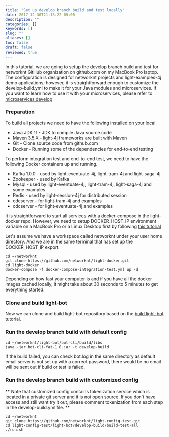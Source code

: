 ```yaml
---
title: "Set up develop branch build and test locally"
date: 2017-12-30T21:13:22-05:00
description: ""
categories: []
keywords: []
slug: ""
aliases: []
toc: false
draft: false
reviewed: true
---
```


In this tutorial, we are going to setup the develop branch build and test for networknt GitHub organization on github.com on my MacBook Pro laptop. The configuration is designed for networknt projects and light-examples-4j demo applications; however, it is straightforward enough to customize the develop-build.yml to make it for your Java modules and microservices. If you want to learn how to use it with your microservices, please refer to [microservices develop][]


### Preparation

To build all projects we need to have the following installed on your local.

* Java JDK 11 - JDK to compile Java source code
* Maven 3.5.X - light-4j frameworks are built with Maven
* Git - Clone source code from github.com
* Docker - Running some of the dependencies for end-to-end testing

To perform integration test and end-to-end test, we need to have the following Docker containers up and running. 

* Kafka 1.0.0 - used by light-eventuate-4j, light-tram-4j and light-saga-4j
* Zookeeper - used by Kafka
* Mysql - used by light-eventuate-4j, light-tram-4j, light-saga-4j and some examples
* Redis - used by light-session-4j for distributed session
* cdcserver - for light-tram-4j and examples
* cdcserver - for light-eventuate-4j and examples


It is straightforward to start all services with a docker-compose in the light-docker repo. However, we need to setup DOCKER_HOST_IP environment variable on a MacBook Pro or a Linux Desktop first by following [this tutorial][]

Let's assume we have a workspace called networknt under your user home directory. And we are in the same terminal that has set up the DOCKER_HOST_IP export.

```
cd ~/networknt
git clone https://github.com/networknt/light-docker.git
cd light-docker
docker-compose -f docker-compose-integration-test.yml up -d
```

Depending on how fast your computer is and if you have all the docker images cached locally, it might take about 30 seconds to 5 minutes to get everything started. 

### Clone and build light-bot

Now we can clone and build light-bot repository based on the [build light-bot] tutorial. 

### Run the develop branch build with default config

```
cd ~/networknt/light-bot/bot-cli/build/libs
java -jar bot-cli-fat-1.0.jar -t develop-build

```

If the build failed, you can check bot.log in the same directory as default email server is not set up with a correct password, there would be no email will be sent out if build or test is failed.

### Run the develop branch build with customized config

** Note that customized config contains tokenization service which is located in a private git server and it is not open source. If you don't have access and still want try it out, please comment tokenization from each step in the develop-build.yml file. **

```
cd ~/networknt
git clone https://github.com/networknt/light-config-test.git
cd light-config-test/light-bot/develop-build/build-test-all
./run.sh
```

[microservices develop]: /tutorial/bot/microservices-develop/
[this tutorial]: /tutorial/eventuate/getting-started/
[build light-bot]: /tutorial/bot/build-light-bot/
